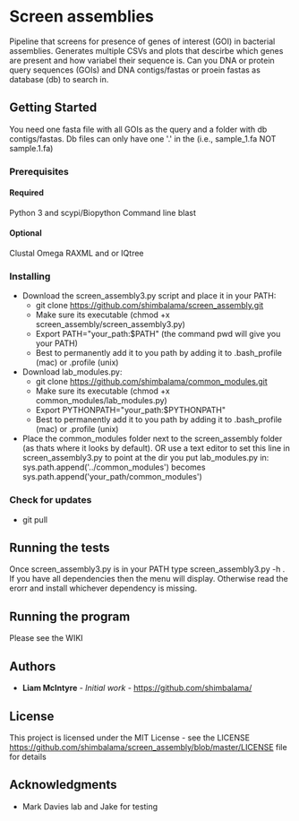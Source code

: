 # Screen assemblies

Pipeline that screens for presence of genes of interest (GOI) in bacterial assemblies. Generates multiple CSVs and plots that descirbe which genes are present and how variabel their sequence is. Can you DNA or protein query sequences (GOIs) and DNA contigs/fastas or proein fastas as database (db) to search in. 

## Getting Started

You need one fasta file with all GOIs as the query and a folder with db contigs/fastas. Db files can only have one '.' in the (i.e., sample_1.fa NOT sample.1.fa) 

### Prerequisites

#### Required

Python 3 and scypi/Biopython
Command line blast

#### Optional

Clustal Omega
RAXML and or IQtree

### Installing

* Download the screen_assembly3.py script and place it in your PATH: 
  * git clone https://github.com/shimbalama/screen_assembly.git
  * Make sure its executable (chmod +x screen_assembly/screen_assembly3.py)
  * Export PATH="your_path:$PATH" (the command pwd will give you your PATH)
  * Best to permanently add it to you path by adding it to .bash_profile (mac) or .profile (unix)
* Download lab_modules.py:
  * git clone https://github.com/shimbalama/common_modules.git
  * Make sure its executable (chmod +x common_modules/lab_modules.py)
  * Export PYTHONPATH="your_path:$PYTHONPATH"
  * Best to permanently add it to you path by adding it to .bash_profile (mac) or .profile (unix)
* Place the common_modules folder next to the screen_assembly folder (as thats where it looks by default). OR use a text editor to set this line in screen_assembly3.py to point at the dir you put lab_modules.py in:  sys.path.append('../common_modules') becomes sys.path.append('your_path/common_modules')

### Check for updates

* git pull

## Running the tests

Once screen_assembly3.py is in your PATH type screen_assembly3.py -h . If you have all dependencies then the menu will display. Otherwise read the erorr and install whichever dependency is missing.

## Running the program

Please see the WIKI

## Authors

* **Liam McIntyre** - *Initial work* - https://github.com/shimbalama/

## License

This project is licensed under the MIT License - see the LICENSE https://github.com/shimbalama/screen_assembly/blob/master/LICENSE file for details

## Acknowledgments

* Mark Davies lab and Jake for testing

